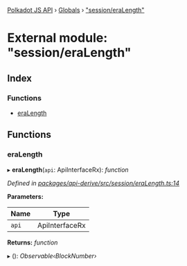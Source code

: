 [Polkadot JS API](../README.md) › [Globals](../globals.md) › ["session/eraLength"](_session_eralength_.md)

# External module: "session/eraLength"

## Index

### Functions

* [eraLength](_session_eralength_.md#eralength)

## Functions

###  eraLength

▸ **eraLength**(`api`: ApiInterfaceRx): *function*

*Defined in [packages/api-derive/src/session/eraLength.ts:14](https://github.com/polkadot-js/api/blob/9c913fb482/packages/api-derive/src/session/eraLength.ts#L14)*

**Parameters:**

Name | Type |
------ | ------ |
`api` | ApiInterfaceRx |

**Returns:** *function*

▸ (): *Observable‹BlockNumber›*
